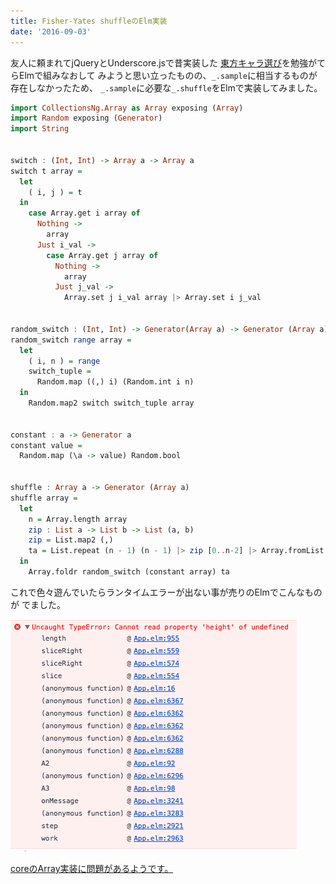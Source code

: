 ```yaml
---
title: Fisher-Yates shuffleのElm実装
date: '2016-09-03'
---
```


友人に頼まれてjQueryとUnderscore.jsで昔実装した
[東方キャラ選び](https://mt-caret.github.io/th/)を勉強がてらElmで組みなおして
みようと思い立ったものの、`_.sample`に相当するものが存在しなかったため、
`_.sample`に必要な`_.shuffle`をElmで実装してみました。

``` haskell
import CollectionsNg.Array as Array exposing (Array)
import Random exposing (Generator)
import String


switch : (Int, Int) -> Array a -> Array a
switch t array =
  let
    ( i, j ) = t
  in
    case Array.get i array of
      Nothing ->
        array
      Just i_val ->
        case Array.get j array of
          Nothing ->
            array
          Just j_val ->
            Array.set j i_val array |> Array.set i j_val


random_switch : (Int, Int) -> Generator(Array a) -> Generator (Array a)
random_switch range array =
  let
    ( i, n ) = range
    switch_tuple =
      Random.map ((,) i) (Random.int i n)
  in
    Random.map2 switch switch_tuple array


constant : a -> Generator a
constant value =
  Random.map (\a -> value) Random.bool


shuffle : Array a -> Generator (Array a)
shuffle array =
  let
    n = Array.length array
    zip : List a -> List b -> List (a, b)
    zip = List.map2 (,)
    ta = List.repeat (n - 1) (n - 1) |> zip [0..n-2] |> Array.fromList
  in
    Array.foldr random_switch (constant array) ta
```


これで色々遊んでいたらランタイムエラーが出ない事が売りのElmでこんなものが
でました。

![ランタイムエラー](/images/elm-runtime-error.png)

[coreのArray実装に問題があるようです。](https://github.com/elm-lang/core/issues/649)

